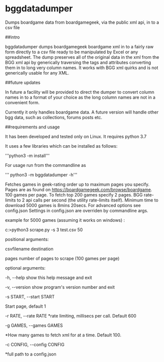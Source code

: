 # bggdatadumper
Dumps boardgame data from boardgamegeek, via the public xml api, in to a csv file

##intro

bggdatadumper dumps boardgamegeek boardgame xml in to a fairly raw form
directly to a csv file ready to be manipulated by Excel or any
spreadsheet. The dump preserves all of the original data in the
xml from the BGG xml api by generically traversing the tags and 
attributes converting them in to long very column names. It works
with BGG xml quirks and is not generically usable for any XML.

##future updates

In future a facility will be provided to direct the dumper to
convert column names in to a format of your choice as the 
long column names are not in a convenient form.

Currently it only handles boardgame data. A future version
will handle other bgg data, such as collections, forums posts etc.

##requirements and usage

It has been developed and tested only on Linux. It requires python 3.7

It uses a few libraries which can be installed as follows:

'''python3 -m install''' 

For usage run from the commandline as

'''   python3 -m bggdatadumper -h'''

Fetches games in geek-rating order up to maximum pages you specify.
Pages are as found on https://boardgamegeek.com/browse/boardgame.
100 games per page. To fetch top 200 games specify 2 pages.
BGG rate-limits to 2 api calls per second (the utility rate-limits itself). 
Minimum time to download 5000 games is 8mins 20secs. 
For advanced options see config.json 
Settings in config.json are overriden by commandline args. 

example for 5000 games (assuming it works on windows) :
            
c:\>python3 scrape.py -s 3 test.csv 50

            

positional arguments:

csvfilename           destination

pages                 number of pages to scrape (100 games per page)

optional arguments:

-h, --help            show this help message and exit

-v, --version         show program's version number and exit

-s START, --start START

Start page, default 1

-r RATE, --rate RATE  *rate limiting, millisecs per call. Default 600

-g GAMES, --games GAMES

*How many games to fetch xml for at a time. Default 100.

-c CONFIG, --config CONFIG

*full path to a config.json

